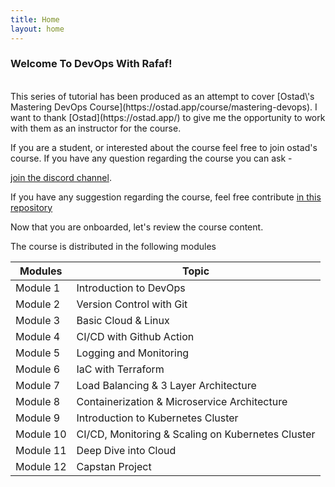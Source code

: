 ```yaml
---
title: Home
layout: home
---
```


### Welcome To DevOps With Rafaf!

<br>
This series of tutorial has been produced as an attempt to cover [Ostad\'s Mastering DevOps Course](https://ostad.app/course/mastering-devops). I want to thank [Ostad](https://ostad.app/) to give me the opportunity to work with them as an instructor for the course. 

If you are a student, or interested about the course feel free to join ostad's course. If you have any question regarding the course you can ask - 


[join the discord channel](https://discord.gg/PHyBppZB).

If you have any suggestion regarding the course, feel free contribute [in this repository](https://github.com/DevOpsWithRafaf/devops-doc)

Now that you are onboarded, let's review the course content.

The course is distributed in the following modules

| Modules   | Topic                                             |
|-----------|---------------------------------------------------|
| Module 1  | Introduction to DevOps                            |
| Module 2  | Version Control with Git                          |
| Module 3  | Basic Cloud & Linux                               |
| Module 4  | CI/CD with Github Action                          |
| Module 5  | Logging and Monitoring                            |
| Module 6  | IaC with Terraform                                |
| Module 7  | Load Balancing & 3 Layer Architecture             |
| Module 8  | Containerization & Microservice Architecture      |
| Module 9  | Introduction to Kubernetes Cluster                |
| Module 10 | CI/CD, Monitoring & Scaling on Kubernetes Cluster |
| Module 11 | Deep Dive into Cloud                              |
| Module 12 | Capstan Project                                   |
